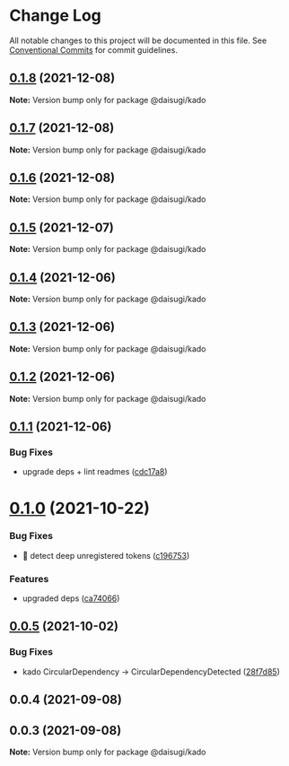 # Change Log

All notable changes to this project will be documented in this file.
See [Conventional Commits](https://conventionalcommits.org) for commit guidelines.

## [0.1.8](https://github.com/daisugiland/daisugi/compare/@daisugi/kado@0.1.7...@daisugi/kado@0.1.8) (2021-12-08)

**Note:** Version bump only for package @daisugi/kado





## [0.1.7](https://github.com/daisugiland/daisugi/compare/@daisugi/kado@0.1.6...@daisugi/kado@0.1.7) (2021-12-08)

**Note:** Version bump only for package @daisugi/kado





## [0.1.6](https://github.com/daisugiland/daisugi/compare/@daisugi/kado@0.1.5...@daisugi/kado@0.1.6) (2021-12-08)

**Note:** Version bump only for package @daisugi/kado





## [0.1.5](https://github.com/daisugiland/daisugi/compare/@daisugi/kado@0.1.4...@daisugi/kado@0.1.5) (2021-12-07)

**Note:** Version bump only for package @daisugi/kado





## [0.1.4](https://github.com/daisugiland/daisugi/compare/@daisugi/kado@0.1.3...@daisugi/kado@0.1.4) (2021-12-06)

**Note:** Version bump only for package @daisugi/kado





## [0.1.3](https://github.com/daisugiland/daisugi/compare/@daisugi/kado@0.1.2...@daisugi/kado@0.1.3) (2021-12-06)

**Note:** Version bump only for package @daisugi/kado





## [0.1.2](https://github.com/daisugiland/daisugi/compare/@daisugi/kado@0.1.1...@daisugi/kado@0.1.2) (2021-12-06)

**Note:** Version bump only for package @daisugi/kado





## [0.1.1](https://github.com/daisugiland/daisugi/compare/@daisugi/kado@0.1.0...@daisugi/kado@0.1.1) (2021-12-06)


### Bug Fixes

* upgrade deps + lint readmes ([cdc17a8](https://github.com/daisugiland/daisugi/commit/cdc17a8a7995921bf8c5ac66529ff6e54139dabb))





# [0.1.0](https://github.com/daisugiland/daisugi/compare/@daisugi/kado@0.0.5...@daisugi/kado@0.1.0) (2021-10-22)


### Bug Fixes

* :bug: detect deep unregistered tokens ([c196753](https://github.com/daisugiland/daisugi/commit/c1967536e07b4760b0cb726f889edc97a2ea3731))


### Features

* upgraded deps ([ca74066](https://github.com/daisugiland/daisugi/commit/ca74066d918ba9b612975b1323e1a56d1a4c9f31))





## [0.0.5](https://github.com/daisugiland/daisugi/compare/@daisugi/kado@0.0.4...@daisugi/kado@0.0.5) (2021-10-02)


### Bug Fixes

* kado CircularDependency -> CircularDependencyDetected ([28f7d85](https://github.com/daisugiland/daisugi/commit/28f7d85c51bc98d1e3785bac47d936569d4168c3))





## 0.0.4 (2021-09-08)



## 0.0.3 (2021-09-08)

**Note:** Version bump only for package @daisugi/kado
